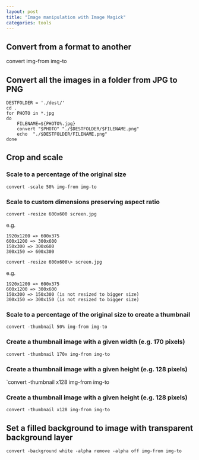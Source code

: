 ```yaml
---
layout: post
title: "Image manipulation with Image Magick"
categories: tools
---
```


## Convert from a format to another

convert img-from img-to

## Convert all the images in a folder from JPG to PNG

```
DESTFOLDER = './dest/'
cd .
for PHOTO in *.jpg
do
    FILENAME=${PHOTO%.jpg}
    convert "$PHOTO" "./$DESTFOLDER/$FILENAME.png"
    echo  "./$DESTFOLDER/FILENAME.png"
done
```

## Crop and scale

### Scale to a percentage of the original size

`convert -scale 50% img-from img-to`

### Scale to custom dimensions preserving aspect ratio

`convert -resize 600x600 screen.jpg`

e.g.

```
1920x1200 => 600x375
600x1200 => 300x600
150x300 => 300x600
300x150 => 600x300
```

`convert -resize 600x600\> screen.jpg`

e.g.

```
1920x1200 => 600x375
600x1200 => 300x600
150x300 => 150x300 (is not resized to bigger size)
300x150 => 300x150 (is not resized to bigger size)
```

### Scale to a percentage of the original size to create a thumbnail

`convert -thumbnail 50% img-from img-to`

### Create a thumbnail image with a given width (e.g. 170 pixels)

`convert -thumbnail 170x img-from img-to`

### Create a thumbnail image with a given height (e.g. 128 pixels)

`convert -thumbnail x128 img-from img-to

### Create a thumbnail image with a given height (e.g. 128 pixels)

`convert -thumbnail x128 img-from img-to`

## Set a filled background to image with transparent background layer

`convert -background white -alpha remove -alpha off img-from img-to`